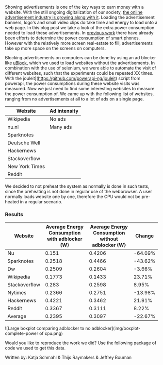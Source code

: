 <!--- 
Introduction:
Billion dollar industry
Ads on websites needed, but what is the impact on power consumption
Not only important for mobile websites (more screen real estate, more possibilities for ads)
reference to papers
--->
Showing advertisements is one of the key ways to earn money with a website. With the still ongoing digitalization of our society, [the online advertisement industry is growing along with it](https://www.statista.com/statistics/542808/net-online-advertising-market-revenue-in-the-netherlands-by-channel/). Loading the advertisement banners, logo's and small video clips do take time and energy to load onto a web page. In this blog post we take a look of the extra power consumption needed to load these advertisements. In [previous work](https://dl.acm.org/doi/10.1145/3372799.3394372) there have already been efforts to determine the power consumption of smart phones. However with the relatively more screen real-estate to fill, advertisements take up more space on the screens on computers.

<!--- 
Setup:
What did we turn off
Which resources did we use (Jouleit)
Time between tests
Repetitions
--->
Blocking advertisements on computers can be done by using an ad blocker like [uBlock](https://github.com/gorhill/uBlock/), which we used to load websites without the advertisements. In combination with the use of selenium, we were able to automate the visit of different websites, such that the experiments could be repeated XX times. With the jouleit](https://github.com/powerapi-ng/jouleit) script from powerapi, the power consumptions during these website visits was measured. Now we just need to find some interesting websites to measure the power consumption of. We came up with the following list of websites, ranging from no advertisements at all to a lot of ads on a single page.

| Website | Ad intensity |
| --- | --- |
| Wikipedia | No ads |
| nu.nl | Many ads |
| Sparknotes | |
| Deutsche Well | |
| Hackernews | |
| Stackoverflow | |
| New York Times | |
| Reddit | |

We decided to not preheat the system as normally is done in such tests, since the preheating is not done in regular use of the webbrowser. A user normally loads website one by one, therefore the CPU would not be pre-heated in a regular scenario.


<!--- 
Results & Graph(s):
Is it a Normal distribution
Show stanadard deviation

--->
### Results

| Website | Average Energy Consumption with adblocker (W) | Average Energy Consumption without adblocker (W)| Change |
| --- | --- | --- | --- |
| Nu | 0.151 | 0.4206 | -64.09% |
| Sparknotes | 0.2518 | 0.4466 | -43.62% |
| Dw | 0.2509 | 0.2604 | -3.66% |
| Wikipedia | 0.1773 | 0.1433 | 23.71% |
| Stackoverflow | 0.283 | 0.2598 | 8.95% |
| Nytimes | 0.2366 | 0.2751 | -13.98% |
| Hackernews | 0.4221 | 0.3462 | 21.91% |
| Reddit | 0.3367 | 0.3111 | 8.22% |
| Average | 0.2395 | 0.3097 | -22.67% |


<!--- Image of with and without ads (boxplot and/or violin plot) --->
![Large boxplot comparing adblocker to no adblocker](img/boxplot-complete-power of cpu.png)
<!--- 
Discussion:
What went right 
where can the tests be improved  
What is the impact on society?
--->

<!---
Conclusion:
How many kilometers can we ride if we do a 1000 page loads?
--->


Would you like to reproduce the work we did? Use the following package of code we used to get this data.

Written by: Katja Schmahl & Thijs Raymakers & Jeffrey Bouman
